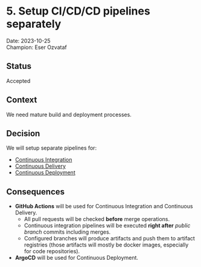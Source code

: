 # 5. Setup CI/CD/CD pipelines separately

Date: 2023-10-25\
Champion: Eser Ozvataf

## Status

Accepted

## Context

We need mature build and deployment processes.

## Decision

We will setup separate pipelines for:

- [Continuous Integration](https://circleci.com/continuous-integration/)
- [Continuous Delivery](https://continuousdelivery.com/)
- [Continuous Deployment](https://scaledagileframework.com/continuous-deployment/)

## Consequences

- **GitHub Actions** will be used for Continuous Integration and Continuous
  Delivery.
  - All pull requests will be checked **before** merge operations.
  - Continuous integration pipelines will be executed **right after** _public
    branch_ commits including merges.
  - Configured branches will produce artifacts and push them to artifact
    registries (those artifacts will mostly be docker images, especially for
    code repositories).
- **ArgoCD** will be used for Continuous Deployment.
